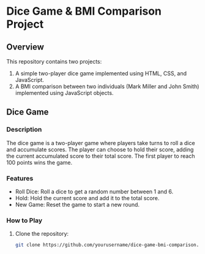 # Dice Game & BMI Comparison Project

## Overview

This repository contains two projects:
1. A simple two-player dice game implemented using HTML, CSS, and JavaScript.
2. A BMI comparison between two individuals (Mark Miller and John Smith) implemented using JavaScript objects.

## Dice Game

### Description

The dice game is a two-player game where players take turns to roll a dice and accumulate scores. The player can choose to hold their score, adding the current accumulated score to their total score. The first player to reach 100 points wins the game.

### Features

- Roll Dice: Roll a dice to get a random number between 1 and 6.
- Hold: Hold the current score and add it to the total score.
- New Game: Reset the game to start a new round.

### How to Play

1. Clone the repository:
   ```sh
   git clone https://github.com/yourusername/dice-game-bmi-comparison.git
